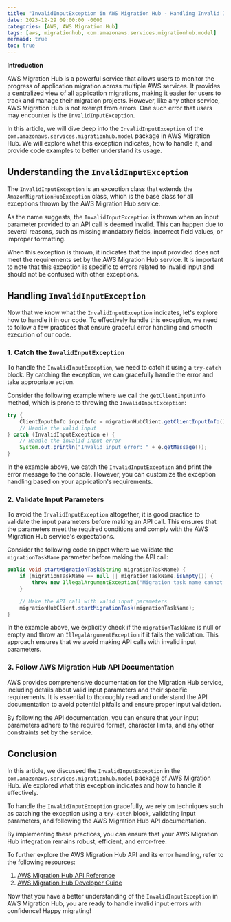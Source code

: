 ```yaml
---
title: "InvalidInputException in AWS Migration Hub - Handling Invalid Input Errors"
date: 2023-12-29 09:00:00 -0000
categories: [AWS, AWS Migration Hub]
tags: [aws, migrationhub, com.amazonaws.services.migrationhub.model]
mermaid: true
toc: true
---
```



**Introduction**

AWS Migration Hub is a powerful service that allows users to monitor the progress of application migration across multiple AWS services. It provides a centralized view of all application migrations, making it easier for users to track and manage their migration projects. However, like any other service, AWS Migration Hub is not exempt from errors. One such error that users may encounter is the `InvalidInputException`.

In this article, we will dive deep into the `InvalidInputException` of the `com.amazonaws.services.migrationhub.model` package in AWS Migration Hub. We will explore what this exception indicates, how to handle it, and provide code examples to better understand its usage.

## Understanding the `InvalidInputException`

The `InvalidInputException` is an exception class that extends the `AmazonMigrationHubException` class, which is the base class for all exceptions thrown by the AWS Migration Hub service.

As the name suggests, the `InvalidInputException` is thrown when an input parameter provided to an API call is deemed invalid. This can happen due to several reasons, such as missing mandatory fields, incorrect field values, or improper formatting.

When this exception is thrown, it indicates that the input provided does not meet the requirements set by the AWS Migration Hub service. It is important to note that this exception is specific to errors related to invalid input and should not be confused with other exceptions.

## Handling `InvalidInputException`

Now that we know what the `InvalidInputException` indicates, let's explore how to handle it in our code. To effectively handle this exception, we need to follow a few practices that ensure graceful error handling and smooth execution of our code.

### 1. Catch the `InvalidInputException`

To handle the `InvalidInputException`, we need to catch it using a `try-catch` block. By catching the exception, we can gracefully handle the error and take appropriate action.

Consider the following example where we call the `getClientInputInfo` method, which is prone to throwing the `InvalidInputException`:

```java
try {
    ClientInputInfo inputInfo = migrationHubClient.getClientInputInfo();
    // Handle the valid input
} catch (InvalidInputException e) {
    // Handle the invalid input error
    System.out.println("Invalid input error: " + e.getMessage());
}
```

In the example above, we catch the `InvalidInputException` and print the error message to the console. However, you can customize the exception handling based on your application's requirements.

### 2. Validate Input Parameters

To avoid the `InvalidInputException` altogether, it is good practice to validate the input parameters before making an API call. This ensures that the parameters meet the required conditions and comply with the AWS Migration Hub service's expectations.

Consider the following code snippet where we validate the `migrationTaskName` parameter before making the API call:

```java
public void startMigrationTask(String migrationTaskName) {
    if (migrationTaskName == null || migrationTaskName.isEmpty()) {
        throw new IllegalArgumentException("Migration task name cannot be empty");
    }

    // Make the API call with valid input parameters
    migrationHubClient.startMigrationTask(migrationTaskName);
}
```

In the example above, we explicitly check if the `migrationTaskName` is null or empty and throw an `IllegalArgumentException` if it fails the validation. This approach ensures that we avoid making API calls with invalid input parameters.

### 3. Follow AWS Migration Hub API Documentation

AWS provides comprehensive documentation for the Migration Hub service, including details about valid input parameters and their specific requirements. It is essential to thoroughly read and understand the API documentation to avoid potential pitfalls and ensure proper input validation.

By following the API documentation, you can ensure that your input parameters adhere to the required format, character limits, and any other constraints set by the service.

## Conclusion

In this article, we discussed the `InvalidInputException` in the `com.amazonaws.services.migrationhub.model` package of AWS Migration Hub. We explored what this exception indicates and how to handle it effectively.

To handle the `InvalidInputException` gracefully, we rely on techniques such as catching the exception using a `try-catch` block, validating input parameters, and following the AWS Migration Hub API documentation.

By implementing these practices, you can ensure that your AWS Migration Hub integration remains robust, efficient, and error-free.

To further explore the AWS Migration Hub API and its error handling, refer to the following resources:

1. [AWS Migration Hub API Reference](https://docs.aws.amazon.com/migrationhub/latest/ug/API_Reference.html)
2. [AWS Migration Hub Developer Guide](https://docs.aws.amazon.com/migrationhub/latest/ug/migrationhub-ug.pdf)

Now that you have a better understanding of the `InvalidInputException` in AWS Migration Hub, you are ready to handle invalid input errors with confidence! Happy migrating!